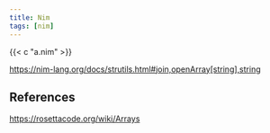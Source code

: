 ```yaml
---
title: Nim
tags: [nim]
---
```


{{< c "a.nim" >}}

<https://nim-lang.org/docs/strutils.html#join,openArray[string],string>

## References

<https://rosettacode.org/wiki/Arrays>
